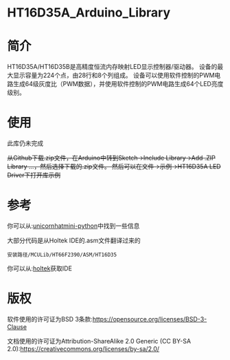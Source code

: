 HT16D35A_Arduino_Library
===========
# 简介
HT16D35A/HT16D35B是高精度恒流内存映射LED显示控制器/驱动器。
设备的最大显示容量为224个点，由28行和8个列组成。
设备可以使用软件控制的PWM电路生成64级灰度比（PWM数据），并使用软件控制的PWM电路生成64个LED亮度级别。

# 使用
此库仍未完成

~~从Github下载.zip文件，在Arduino中转到Sketch->Include Library->Add .ZIP Library ...，然后选择下载的.zip文件。
然后可以在文件->示例->HT16D35A LED Driver下打开库示例~~

# 参考
你可以从:[unicornhatmini-python](https://github.com/pimoroni/unicornhatmini-python)中找到一些信息

大部分代码是从Holtek IDE的.asm文件翻译过来的

```安装路径/MCULib/HT66F2390/ASM/HT16D35```

你可以从:[holtek](https://www.holtek.com/productdetail/-/vg/HT16D35A_B)获取IDE

# 版权
软件使用的许可证为BSD 3条款:https://opensource.org/licenses/BSD-3-Clause

文档使用的许可证为Attribution-ShareAlike 2.0 Generic (CC BY-SA 2.0):https://creativecommons.org/licenses/by-sa/2.0/
